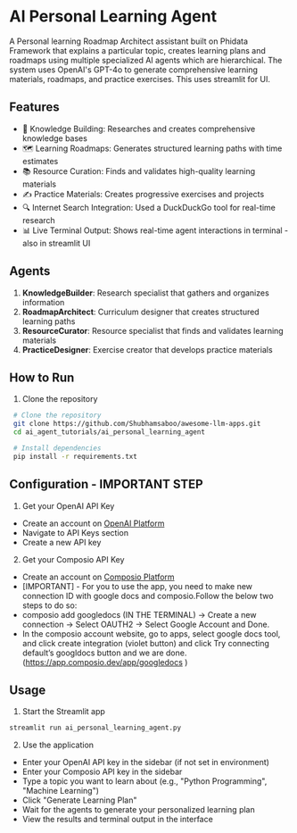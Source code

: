 # AI Personal Learning Agent

A Personal learning Roadmap Architect assistant built on Phidata Framework that explains a particular topic, creates learning plans and roadmaps using multiple specialized AI agents which are hierarchical. The system uses OpenAI's GPT-4o to generate comprehensive learning materials, roadmaps, and practice exercises. This uses streamlit for UI.

## Features

- 🧠 Knowledge Building: Researches and creates comprehensive knowledge bases
- 🗺️ Learning Roadmaps: Generates structured learning paths with time estimates
- 📚 Resource Curation: Finds and validates high-quality learning materials
- ✍️ Practice Materials: Creates progressive exercises and projects
- 🔍 Internet Search Integration: Used a DuckDuckGo tool for real-time research
- 📊 Live Terminal Output: Shows real-time agent interactions in terminal - also in streamlit UI

## Agents

1. **KnowledgeBuilder**: Research specialist that gathers and organizes information
2. **RoadmapArchitect**: Curriculum designer that creates structured learning paths
3. **ResourceCurator**: Resource specialist that finds and validates learning materials
4. **PracticeDesigner**: Exercise creator that develops practice materials


## How to Run

1. Clone the repository
  ```bash
   # Clone the repository
   git clone https://github.com/Shubhamsaboo/awesome-llm-apps.git
   cd ai_agent_tutorials/ai_personal_learning_agent

   # Install dependencies
   pip install -r requirements.txt
   ```

## Configuration - IMPORTANT STEP

1. Get your OpenAI API Key
- Create an account on [OpenAI Platform](https://platform.openai.com/)
- Navigate to API Keys section
- Create a new API key

2. Get your Composio API Key
- Create an account on [Composio Platform](https://composio.ai/)
- [IMPORTANT] - For you to use the app, you need to make new connection ID with google docs and composio.Follow the below two steps to do so:  
- composio add googledocs (IN THE TERMINAL) -> Create a new connection -> Select OAUTH2 -> Select Google Account and Done.
- In the composio account website, go to apps, select google docs tool, and click create integration (violet button) and click Try connecting default’s googldocs button and we are done. (https://app.composio.dev/app/googledocs )

## Usage

1. Start the Streamlit app
```bash
streamlit run ai_personal_learning_agent.py
```

2. Use the application
- Enter your OpenAI API key in the sidebar (if not set in environment)
- Enter your Composio API key in the sidebar 
- Type a topic you want to learn about (e.g., "Python Programming", "Machine Learning")
- Click "Generate Learning Plan"
- Wait for the agents to generate your personalized learning plan
- View the results and terminal output in the interface